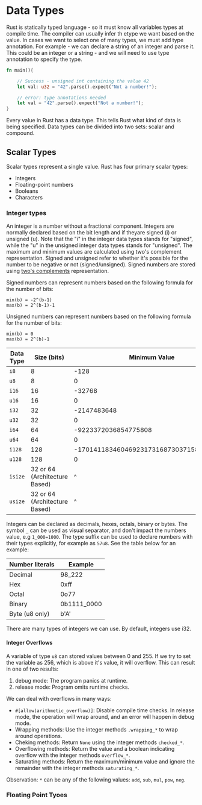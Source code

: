 # Data Types

Rust is statically typed language - so it must know all variables types at compile time. The compiler can usually infer th etype we want based on the value. In cases we want to select one of many types, we must add type annotation. For example - we can declare a string of an integer and parse it. This could be an integer or a string - and we will need to use type annotation to specify the type.

```rust
fn main(){

    // Success - unsigned int containing the value 42
    let val: u32 = "42".parse().expect("Not a number!");

    // error: type annotations needed
    let val = "42".parse().expect("Not a number!");
}

```

Every value in Rust has a data type. This tells Rust what kind of data is being specified. Data types can be divided into two sets: scalar and compound. 

## Scalar Types

Scalar types represent a single value. Rust has four primary scalar types:
- Integers
- Floating-point numbers
- Booleans
- Characters

### Integer types

An integer is a number without a fractional component. Integers are normally declared based on the bit length and if theyare signed (i) or unsigned (u). Note that the "i" in the integer data types stands for "signed", while the "u" in the unsigned integer data types stands for "unsigned". The maximum and minimum values are calculated using two's complement representation. Signed and unsigned refer to whether it's possible for the number to be negative or not (signed/unsigned). Signed numbers are stored using [two's complements](https://en.wikipedia.org/wiki/Two%27s_complement) representation. 

Signed numbers can represent numbers based on the following formula for the number of bits:
```
min(b) = -2^(b-1)
max(b) = 2^(b-1)-1
```

Unsigned numbers can represent numbers based on the following formula for the number of bits:
```
min(b) = 0
max(b) = 2^(b)-1
```

| Data Type | Size (bits) | Minimum Value | Maximum Value |
| --- | --- | --- | --- |
| `i8` | 8 | -128 | 127 |
| `u8` | 8 | 0 | 255 |
| `i16` | 16 | -32768 | 32767 |
| `u16` | 16 | 0 | 65535 |
| `i32` | 32 | -2147483648 | 2147483647 |
| `u32` | 32 | 0 | 4294967295 |
| `i64` | 64 | -9223372036854775808 | 9223372036854775807 |
| `u64` | 64 | 0 | 18446744073709551615 |
| `i128` | 128 | -170141183460469231731687303715884105728 | 170141183460469231731687303715884105727 |
| `u128` | 128 | 0 | 340282366920938463463374607431768211455 |
| `isize` | 32 or 64 (Architecture Based) | ^ | ^ |
| `usize` | 32 or 64 (Architecture Based) | ^ | ^ |

Integers can be declared as decimals, hexes, octals, binary or bytes. The symbol `_` can be used as visual separator, and don't impact the numbers value, e.g `1_000=1000`. The type suffix  can be used to declare numbers with their types explicitly, for example as `57u8`. See the table below for an example:

| Number literals | Example |
| --- | --- |
| Decimal | 98_222 | 
| Hex | 0xff | 
| Octal | 0o77 | 
| Binary | 0b1111_0000 | 
| Byte (u8 only) | b'A' | 

There are many types of integers we can use. By default, integers use i32.

#### Integer Overflows

A variable of type `u8` can stored values between 0 and 255. If we try to set the variable as 256, which is above it's value, it will overflow. This can result in one of two results:
1. debug mode: The program panics at runtime.
2. release mode: Program omits runtime checks. 

We can deal with overflows in many ways:
- `#[allow(arithmetic_overflow)]`: Disable compile time checks. In release mode, the operation will wrap around, and an error will happen in debug mode.
- Wrapping methods: Use the integer methods `.wrapping_*` to wrap around operations.
- Cheking methods: Return `None` using the integer methods `checked_*`. 
- Overflowing methods: Return the value and a boolean indicating overflow with the integer methods `overflow_*`.
- Saturating methods: Return the maximum/minimum value and ignore the remainder with the integer methods `saturating_*`.

Observation: `*` can be any of the following values: `add`, `sub`, `mul`, `pow`, `neg`.

### Floating Point Tyoes